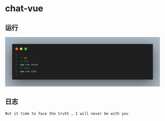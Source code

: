 # chat-vue

## 运行

<img src="./pic/run.png" />

## 日志

```
But it time to face the truth , I will never be with you
```
